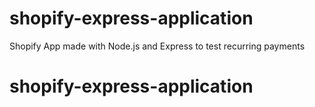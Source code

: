 # shopify-express-application
Shopify App made with Node.js and Express to test recurring payments
# shopify-express-application
